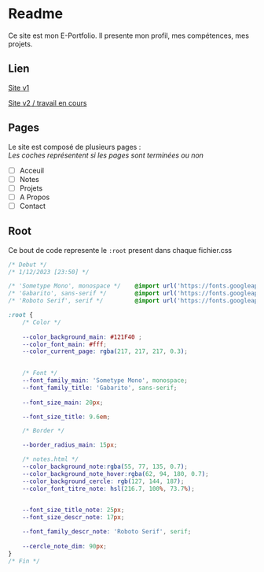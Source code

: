 # Readme

Ce site est mon E-Portfolio.
Il presente mon profil, mes compétences, mes projets.

## Lien

[Site v1](https://diegopenicaudbernal-website.onrender.com/)

[Site v2 / travail en cours](https://diego-pb.github.io/Portfolio/)


## Pages

Le site est composé de plusieurs pages :  
*Les coches représentent si les pages sont terminées ou non*

- [ ] Acceuil
- [ ] Notes
- [ ] Projets
- [ ] A Propos
- [ ] Contact

## Root

Ce bout de code represente le ```:root``` present dans chaque fichier.css

```css
/* Debut */
/* 1/12/2023 [23:50] */

/* 'Sometype Mono', monospace */    @import url('https://fonts.googleapis.com/css2?family=Sometype+Mono&display=swap');
/* 'Gabarito', sans-serif */        @import url('https://fonts.googleapis.com/css2?family=Gabarito&display=swap');
/* 'Roboto Serif', serif */         @import url('https://fonts.googleapis.com/css2?family=Roboto+Mono&family=Roboto+Serif:opsz@8..144&display=swap');

:root {
    /* Color */
    
    --color_background_main: #121F40 ;
    --color_font_main: #fff;
    --color_current_page: rgba(217, 217, 217, 0.3);
    

    /* Font */
    --font_family_main: 'Sometype Mono', monospace;
    --font_family_title: 'Gabarito', sans-serif;
    
    --font_size_main: 20px;

    --font_size_title: 9.6em;

    /* Border */

    --border_radius_main: 15px;

    /* notes.html */
    --color_background_note:rgba(55, 77, 135, 0.7);
    --color_background_note_hover:rgba(62, 94, 180, 0.7);
    --color_background_cercle: rgb(127, 144, 187);
    --color_font_titre_note: hsl(216.7, 100%, 73.7%);
    

    --font_size_title_note: 25px;
    --font_size_descr_note: 17px;

    --font_family_descr_note: 'Roboto Serif', serif;
    
    --cercle_note_dim: 90px;    
}
/* Fin */
```


